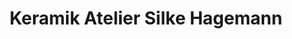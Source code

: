 ---
title: "Keramik Atelier Silke Hagemann"
url: /oldenburg/keramik-atelier-silke-hagemann/
shop: Raumausstattung
---
